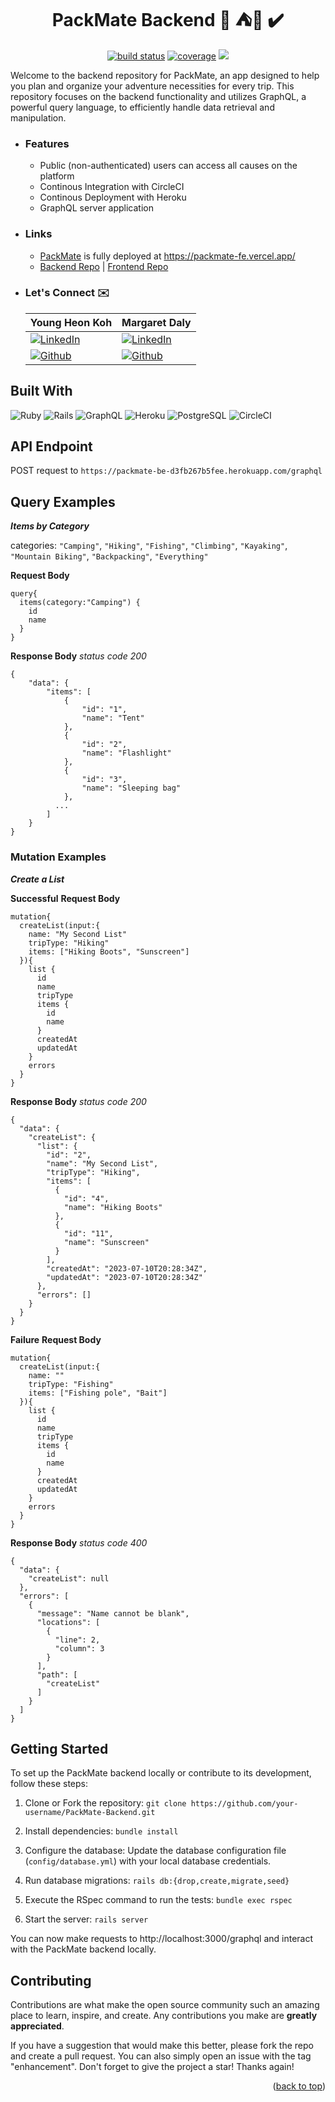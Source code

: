 <h1 align="center">
    PackMate Backend 🎣 ⛺🥾 ✔️ 
</h1>

<p align="center">
    <a href="https://circleci.com/gh/packmate/packmate_be/tree/master">
        <img src="https://img.shields.io/circleci/project/github/packmate/packmate_be/main" alt="build status"></a>
    <a href="https://coveralls.io/github/badges/shields">
        <img src="https://img.shields.io/badge/coverage-96%25-greenyellow"
            alt="coverage"></a>
    <a href="https://github.com/packmate/packmate_be/graphs/contributors" alt="Contributors">
        <img src="https://img.shields.io/github/contributors/packmate/packmate_be" /></a>
</p>

Welcome to the backend repository for PackMate, an app designed to help you plan and organize your adventure necessities for every trip. This repository focuses on the backend functionality and utilizes GraphQL, a powerful query language, to efficiently handle data retrieval and manipulation.
  - ### Features
    - Public (non-authenticated) users can access all causes on the platform
    - Continous Integration with CircleCI
    - Continous Deployment with Heroku
    - GraphQL server application
  - ### Links
    - [PackMate](https://packmate-fe.vercel.app/) is fully deployed at https://packmate-fe.vercel.app/
    - [Backend Repo](github.com/packmate/packmate_be) | [Frontend Repo](github.com/packmate/packmate_fe)
  - ### Let's Connect ✉️
    | Young Heon Koh | Margaret Daly |
    | ----------- | ----------- |
    | [![LinkedIn][linkedin-shield]](https://www.linkedin.com/in/kohyoungheon/) | [![LinkedIn][linkedin-shield]](https://www.linkedin.com/in/marg-aret-daly/) |
    | [![Github][github-shield]](https://github.com/kohyoungheon) | [![Github][github-shield]](https://github.com/margdaly) |


## Built With
![Ruby](https://img.shields.io/badge/Ruby-CC342D?style=for-the-badge&logo=ruby&logoColor=white)
![Rails](https://img.shields.io/badge/Ruby_on_Rails-CC0000?style=for-the-badge&logo=ruby-on-rails&logoColor=white)
![GraphQL](https://img.shields.io/badge/GraphQL-E10098.svg?style=for-the-badge&logo=GraphQL&logoColor=white)
![Heroku](https://img.shields.io/badge/Heroku-430098?style=for-the-badge&logo=heroku&logoColor=white)
![PostgreSQL](https://img.shields.io/badge/PostgreSQL-316192?style=for-the-badge&logo=postgresql&logoColor=white)
![CircleCI](https://img.shields.io/badge/circleci-343434?style=for-the-badge&logo=circleci&logoColor=white)

## API Endpoint
POST request to `https://packmate-be-d3fb267b5fee.herokuapp.com/graphql`

## Query Examples
**_Items by Category_**

categories: `"Camping"`, `"Hiking"`, `"Fishing"`, `"Climbing"`, `"Kayaking"`, `"Mountain Biking"`, `"Backpacking"`, `"Everything"` 


**Request Body**
```
query{
  items(category:"Camping") {
    id
    name
  }
}
```

**Response Body**
_status code 200_
```
{
    "data": {
        "items": [
            {
                "id": "1",
                "name": "Tent"
            },
            {
                "id": "2",
                "name": "Flashlight"
            },
            {
                "id": "3",
                "name": "Sleeping bag"
            },
          ...
        ]
    }
}      
```
### Mutation Examples
**_Create a List_**

**Successful**
**Request Body**
```
mutation{
  createList(input:{
    name: "My Second List"
    tripType: "Hiking"
    items: ["Hiking Boots", "Sunscreen"]
  }){
    list {
      id
      name
      tripType
      items {
        id
        name
      }
      createdAt
      updatedAt
    }
    errors
  }
}
```

**Response Body**
_status code 200_
```
{
  "data": {
    "createList": {
      "list": {
        "id": "2",
        "name": "My Second List",
        "tripType": "Hiking",
        "items": [
          {
            "id": "4",
            "name": "Hiking Boots"
          },
          {
            "id": "11",
            "name": "Sunscreen"
          }
        ],
        "createdAt": "2023-07-10T20:28:34Z",
        "updatedAt": "2023-07-10T20:28:34Z"
      },
      "errors": []
    }
  }
}
```

**Failure**
**Request Body**
```
mutation{
  createList(input:{
    name: ""
    tripType: "Fishing"
    items: ["Fishing pole", "Bait"]
  }){
    list {
      id
      name
      tripType
      items {
        id
        name
      }
      createdAt
      updatedAt
    }
    errors
  }
}
```

**Response Body**
_status code 400_
```
{
  "data": {
    "createList": null
  },
  "errors": [
    {
      "message": "Name cannot be blank",
      "locations": [
        {
          "line": 2,
          "column": 3
        }
      ],
      "path": [
        "createList"
      ]
    }
  ]
}
```


<!-- CONTRIBUTING -->

## Getting Started
To set up the PackMate backend locally or contribute to its development, follow these steps:

1. Clone or Fork the repository: `git clone https://github.com/your-username/PackMate-Backend.git`

1. Install dependencies: `bundle install`

1. Configure the database: Update the database configuration file (`config/database.yml`) with your local database credentials.

1. Run database migrations: `rails db:{drop,create,migrate,seed}`

1. Execute the RSpec command to run the tests: `bundle exec rspec` 

1. Start the server: `rails server`

You can now make requests to http://localhost:3000/graphql and interact with the PackMate backend locally.


## Contributing
Contributions are what make the open source community such an amazing place to learn, inspire, and create. Any contributions you make are **greatly appreciated**.

If you have a suggestion that would make this better, please fork the repo and create a pull request. You can also simply open an issue with the tag "enhancement".
Don't forget to give the project a star! Thanks again!

<p align="right">(<a href="#readme-top">back to top</a>)</p>


<!-- MARKDOWN LINKS & IMAGES -->
<!-- https://www.markdownguide.org/basic-syntax/#reference-style-links -->
<!-- ![BuiltWithLove](http://ForTheBadge.com/images/badges/built-with-love.svg) -->
[linkedin-shield]: https://img.shields.io/badge/LinkedIn-0077B5?style=for-the-badge&logo=linkedin&logoColor=white
[linkedin-url]: https://linkedin.com/in/linkedin_username
[github-shield]: https://img.shields.io/badge/GitHub-100000?style=for-the-badge&logo=github&logoColor=white

<!--
✅ 🚀 🏗️ 🧳 📃 📄 📑 🔖 🏷️ 📝 💌 🧗 🚣 🛶 🚴 🚠
-->

<!-- # README

Things you may want to cover:

* Ruby version

* System dependencies

* Configuration

* Database creation

* Database initialization

* How to run the test suite

* Services (job queues, cache servers, search engines, etc.)

* Deployment instructions

* ... -->
